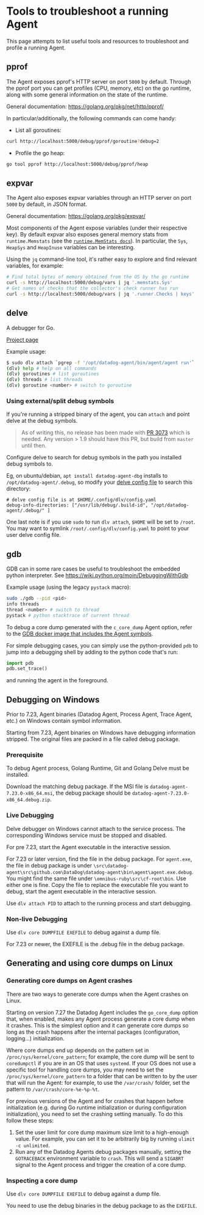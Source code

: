 # Tools to troubleshoot a running Agent

This page attempts to list useful tools and resources to troubleshoot and profile
a running Agent.

## pprof

The Agent exposes pprof's HTTP server on port `5000` by default. Through the pprof port
you can get profiles (CPU, memory, etc) on the go runtime, along with some general information
on the state of the runtime.

General documentation: https://golang.org/pkg/net/http/pprof/

In particular/additionally, the following commands can come handy:

* List all goroutines:
```sh
curl http://localhost:5000/debug/pprof/goroutine?debug=2
```
* Profile the go heap:
```sh
go tool pprof http://localhost:5000/debug/pprof/heap
```

## expvar

The Agent also exposes expvar variables through an HTTP server on port `5000` by default, in JSON format.

General documentation: https://golang.org/pkg/expvar/

Most components of the Agent expose variables (under their respective key). By default expvar also exposes
general memory stats from `runtime.Memstats` (see the [`runtime.MemStats docs`][runtime-docs]). In particular,
the `Sys`, `HeapSys` and `HeapInuse` variables can be interesting.

Using the `jq` command-line tool, it's rather easy to explore and find relevant variables, for example:
```sh
# Find total bytes of memory obtained from the OS by the go runtime
curl -s http://localhost:5000/debug/vars | jq '.memstats.Sys'
# Get names of checks that the collector's check runner has run
curl -s http://localhost:5000/debug/vars | jq '.runner.Checks | keys'
```

## delve

A debugger for Go.

[Project page][delve-project-page]

Example usage:
```sh
$ sudo dlv attach `pgrep -f '/opt/datadog-agent/bin/agent/agent run'`
(dlv) help # help on all commands
(dlv) goroutines # list goroutines
(dlv) threads # list threads
(dlv) goroutine <number> # switch to goroutine
```

### Using external/split debug symbols
If you're running a stripped binary of the agent, you can `attach` and point
delve at the debug symbols.

> As of writing this, no release has been made with [PR
> 3073](https://github.com/go-delve/delve/pull/3073) which is needed.
> Any version > 1.9 should have this PR, but build from `master` until then.

Configure delve to search for debug symbols in the path you installed debug
symbols to.

Eg, on ubuntu/debian, `apt install datadog-agent-dbg` installs to
`/opt/datadog-agent/.debug`, so modify your [delve config
file](https://github.com/go-delve/delve/blob/master/Documentation/cli/README.md#configuration-and-command-history)
to search this directory:

```
# delve config file is at $HOME/.config/dlv/config.yaml
debug-info-directories: ["/usr/lib/debug/.build-id", "/opt/datadog-agent/.debug/" ]
```

One last note is if you use `sudo` to run `dlv attach`, `$HOME` will be set to `/root`.
You may want to symlink `/root/.config/dlv/config.yaml` to point to your user
delve config file.

## gdb

GDB can in some rare cases be useful to troubleshoot the embedded python interpreter.
See https://wiki.python.org/moin/DebuggingWithGdb

Example usage (using the legacy `pystack` macro):
```sh
sudo ./gdb --pid <pid>
info threads
thread <number> # switch to thread
pystack # python stacktrace of current thread
```

To debug a core dump generated with the `c_core_dump` Agent option, refer to the [GDB docker image
that includes the Agent symbols][gdb-image].

For simple debugging cases, you can simply use the python-provided `pdb` to jump into
a debugging shell by adding to the python code that's run:
```python
import pdb
pdb.set_trace()
```
and running the agent in the foreground.

## Debugging on Windows

Prior to 7.23, Agent binaries (Datadog Agent, Process Agent, Trace Agent, etc.) on Windows contain symbol information.

Starting from 7.23, Agent binaries on Windows have debugging information stripped. The original files are packed in a
file called debug package.

### Prerequisite

To debug Agent process, Golang Runtime, Git and Golang Delve must be installed.

Download the matching debug package. If the MSI file is `datadog-agent-7.23.0-x86_64.msi`, the debug package should be
`datadog-agent-7.23.0-x86_64.debug.zip`.

### Live Debugging

Delve debugger on Windows cannot attach to the service process. The corresponding Windows service must be stopped and
disabled.

For pre 7.23, start the Agent executable in the interactive session.

For 7.23 or later version, find the file in the debug package. For `agent.exe`, the file in debug package is under
`\src\datadog-agent\src\github.com\DataDog\datadog-agent\bin\agent\agent.exe.debug`. You might find the same file under
`\omnibus-ruby\src\cf-root\bin`. Use either one is fine. Copy the file to replace the executable file you want to debug,
start the agent executable in the interactive session.

Use `dlv attach PID` to attach to the running process and start debugging.

### Non-live Debugging

Use `dlv core DUMPFILE EXEFILE` to debug against a dump file.

For 7.23 or newer, the EXEFILE is the .debug file in the debug package.


## Generating and using core dumps on Linux

### Generating core dumps on Agent crashes

There are two ways to generate core dumps when the Agent crashes on Linux.

Starting on version 7.27 the Datadog Agent includes the `go_core_dump` option that, when enabled, makes any Agent process generate a core dump when it crashes. This is the simplest option and it can generate core dumps so long as the crash happens after the internal packages (configuration, logging...) initialization.

Where core dumps end up depends on the pattern set in `/proc/sys/kernel/core_pattern`; for example, the core dump will be sent to `coredumpctl` if you are in an OS that uses `systemd`. If your OS does not use a specific tool for handling core dumps, you may need to set the `/proc/sys/kernel/core_pattern` to a folder that can be written to by the user that will run the Agent: for example, to use the `/var/crash/` folder, set the pattern to `/var/crash/core-%e-%p-%t`.

For previous versions of the Agent and for crashes that happen before initialization (e.g. during Go runtime initialization or during configuration initialization), you need to set the crashing setting manually. To do this follow these steps:

1. Set the user limit for core dump maximum size limit to a high-enough value. For example, you can set it to be arbitrarily big by running `ulimit -c unlimited`.
2. Run any of the Datadog Agents debug packages manually, setting the `GOTRACEBACK` environment variable to `crash`. This will send a `SIGABRT` signal to the Agent process and trigger the creation of a core dump.


### Inspecting a core dump

Use `dlv core DUMPFILE EXEFILE` to debug against a dump file.

You need to use the debug binaries in the debug package to as the `EXEFILE`.

[runtime-docs]: https://golang.org/pkg/runtime/#MemStats
[delve-project-page]: https://github.com/derekparker/delve
[gdb-image]: /tools/gdb
